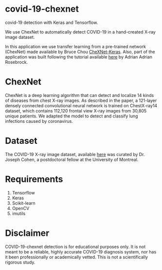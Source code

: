 # covid-19-chexnet
covid-19 detection with Keras and Tensorflow.

We use ChexNet to automatically detect COVID-19 in a hand-created X-ray image dataset.

In this application we use transfer learning from a pre-trained network (ChexNet) made available by Bruce Chou [CheXNet-Keras](https://github.com/brucechou1983/CheXNet-Keras). Also, part of the application was built following the tutorial available [here](https://www.pyimagesearch.com/2020/03/16/detecting-covid-19-in-x-ray-images-with-keras-tensorflow-and-deep-learning/) by Adrian Adrian Rosebrock.

# ChexNet
ChexNet is a deep learning algorithm that can detect and localize 14 kinds of diseases from chest X-ray images. As described in the paper, a 121-layer densely connected convolutional neural network is trained on ChestX-ray14 dataset, which contains 112,120 frontal view X-ray images from 30,805 unique patients. We adapted the model to detect and classify lung infections caused by coronavirus.

# Dataset
The COVID-19 X-ray image dataset, available [here](https://github.com/ieee8023/covid-chestxray-dataset) was curated by Dr. Joseph Cohen, a postdoctoral fellow at the University of Montreal.

# Requirements
1. Tensorflow
2. Keras
3. Scikit-learn
4. OpenCV
5. imutils

# Disclaimer
COVID-19-chexnet detection is for educational purposes only. It is not meant to be a reliable, highly accurate COVID-19 diagnosis system, nor has it been professionally or academically vetted. This is not a scientifically rigorous study. 

